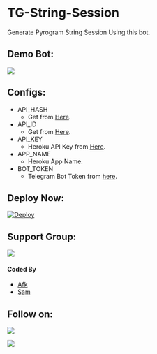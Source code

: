 # TG-String-Session
Generate Pyrogram String Session Using this bot.

## Demo Bot:
<a href="https://t.me/StringSessionGen_Bot"><img src="https://img.shields.io/badge/Telegram-Bot-blue.svg?logo=telegram"></a>

## Configs:
- API_HASH
  - Get from [Here](https://my.telegram.org).
- API_ID
  - Get from [Here](https://my.telegram.org).
- API_KEY
  - Heroku API Key from [Here](https://dashboard.heroku.com/account).
- APP_NAME
  - Heroku App Name.
- BOT_TOKEN
  - Telegram Bot Token from [here](https://t.me/BotFather).

## Deploy Now:
[![Deploy](https://www.herokucdn.com/deploy/button.svg)](https://heroku.com/deploy?template=https://github.com/Team-Bot2/TG-String-Session/tree/main)

## Support Group:
<a href="https://t.me/Team_Bot_Support"><img src="https://img.shields.io/badge/Telegram-Join%20Telegram%20Group-blue.svg?logo=telegram"></a>

#### Coded By
- [Afk](https://github.com/ITZ_SHADOW_XD)
- [Sam](https://github.com/Disqualified_xD)

## Follow on:
<p align="left">
<a href="https://github.com/Official-afk-xD"><img src="https://img.shields.io/badge/GitHub-Follow%20on%20GitHub-inactive.svg?logo=github"></a>
</p>
<p align="left">
<a href="https://t.me/Official_afk_xD"><img src="https://img.shields.io/badge/Twitter-Follow%20on%20Twitter-informational.svg?logo=twitter"></a>
</p>
